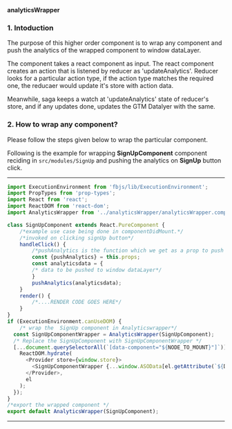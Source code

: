 **analyticsWrapper**
### 1. Intoduction
The purpose of this higher order component is to wrap any component and push the analytics of the wrapped component to window dataLayer.

The component takes a react component as input. The react component creates an action that is listened by reducer as 'updateAnalytics'. Reducer looks for a particular action type, if the action type matches the required one, the reducaer would update it's store with action data.

Meanwhile, saga keeps a watch at 'updateAnalytics' state of reducer's store, and if any updates done, updates the GTM Datalyer with the same.

### 2. How to wrap any component?

Please follow the steps given below to wrap the particular component.

Following is the example for wrapping **SignUpComponent** component reciding in `src/modules/SignUp` and pushing the analytics on **SignUp** button click.

---
```javascript
import ExecutionEnvironment from 'fbjs/lib/ExecutionEnvironment';
import PropTypes from 'prop-types';
import React from 'react';
import ReactDOM from 'react-dom';
import AnalyticsWrapper from '../analyticsWrapper/analyticsWrapper.component';

class SignUpComponent extends React.PureComponent {
    /*example use case being done in componentDidMount.*/
    /*invoked on clicking signUp button*/
    handleClick() {
        /*pushAnalytics is the function which we get as a prop to push the analytics data as an object*/
        const {pushAnalytics} = this.props;
        const analyticsdata = {
        /* data to be pushed to window dataLayer*/
        }
        pushAnalytics(analyticsdata);
    }
    render() {
        /*....RENDER CODE GOES HERE*/
    }
}
if (ExecutionEnvironment.canUseDOM) {
    /* wrap the  SignUp component in Analyticswrapper*/
  const SignUpComponentWrapper = AnalyticsWrapper(SignUpComponent);
  /* Replace the SignUpComponent with SignUpComponentWrapper */
  [...document.querySelectorAll(`[data-component="${NODE_TO_MOUNT}"]`)].forEach(el => {
    ReactDOM.hydrate(
      <Provider store={window.store}>
        <SignUpComponentWrapper {...window.ASOData[el.getAttribute(`${DATA_COMP_ID}`)]} />
      </Provider>,
      el
    );
  });
}
/*export the wrapped component */
export default AnalyticsWrapper(SignUpComponent);
```
---
